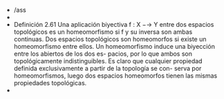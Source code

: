 - /ass
-
- Definición 2.61 Una aplicación biyectiva f : X −→ Y entre dos espacios
  topológicos es un homeomorfismo si f y su inversa son ambas continuas. Dos
  espacios topológicos son homeomorfos si existe un homeomorfismo entre ellos.
  Un homeomorfismo induce una biyección entre los abiertos de los dos es-
  pacios, por lo que ambos son topológicamente indistinguibles. Es claro que
  cualquier propiedad definida exclusivamente a partir de la topología se con-
  serva por homeomorfismos, luego dos espacios homeomorfos tienen las mismas
  propiedades topológicas.
-